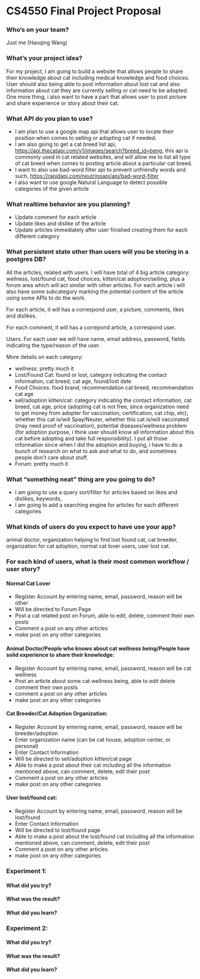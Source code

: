# CS4550 Final Project Proposal 
### Who’s on your team?
Just me (Haoqing Wang)

### What’s your project idea?
For my project, I am going to build a website that allows people to share their knowledge about cat including medical knowledge and food choices. User should also being able to post information about lost cat and also information about cat they are currently selling or cat need to be adopted. One more thing, i also want to have a part that allows user to post picture and share experience or story about their cat.

### What API do you plan to use?
- I am plan to use a google map api that allows user to locate their position when comes to selling or adopting cat if needed. 
- I am also going to get a cat breed list api, https://api.thecatapi.com/v1/images/search?breed_id=beng, this api is commonly used in cat related websites, and will allow me to list all type of cat breed when comes to posting article about a particular cat breed. 
- I want to also use bad-word filter api to prevent unfriendly words and such, https://rapidapi.com/neutrinoapi/api/bad-word-filter
- I also want to use google Natural Language to detect possible categories of the given article 

### What realtime behavior are you planning?
- Update comment for each article 
- Update likes and dislike of the article 
- Update articles immediately after user finished creating them for each different category

### What persistent state other than users will you be storing in a postgres DB?
All the articles, related with users. I will have total of 4 big article category: wellness, lost/found cat, food choices, kitten/cat adoption/selling, plus a forum area which will act similar with other articles. For each article i will also have some subcategory marking the potential content of the article using some APIs to do the work.

For each article, it will has a correspond user, a picture, comments, likes and dislikes.

For each comment, it will has a correpond article, a correspond user.

Users. For each user we will have name, email address, password, fields indicating the type/reason of the user.

More details on each category:
- wellness: pretty much it 
- Lost/Found Cat: found or lost, category indicating the contact information, cat breed, cat age, found/lost date
- Food Choices: food brand, recommendation cat breed, recommendation cat age 
- sell/adoption kitten/cat: category indicating the contact information, cat breed, cat age, price (adopting cat is not free, since organization need to get money from adopter for vaccination, certification, cat chip, etc), whether this cat is/will Spay/Neuter, whether this cat is/will vaccinated (may need proof of vaccination), potential diseases/wellness problem (for adoption purpose, i think user should know all information about this cat before adopting and take full responsibility). I put all those information since when I did the adoption and buying, i have to do a bunch of research on what to ask and what to do, and sometimes people don't care about stuff.
- Forum: pretty much it

### What “something neat” thing are you going to do?
- I am going to use a query sort/filter for articles based on likes and dislikes, keywords, 
- I am going to add a searching engine for articles for each different categories 



### What kinds of users do you expect to have use your app?
animal doctor, organization helping to find lost found cat, cat breeder, organization for cat adoption, normal cat lover users, user lost cat. 
### For each kind of users, what is their most common workflow / user story?
#### Normal Cat Lover
- Register Account by entering name, email, password, reason will be other 
- Will be directed to Forum Page
- Post a cat related post on Forum, able to edit, delete, comment their own posts 
- Comment a post on any other articles 
- make post on any other categories 
#### Animal Doctor/People who knows about cat wellness being/People have solid experience to share their knowledge:
- Register Account by entering name, email, password, reason will be cat wellness
- Post an article about some cat wellness being, able to edit delete comment their own posts 
- comment a post on any other articles 
- make post on any other categories 
#### Cat Breeder/Cat Adoption Organization:
- Register Account by entering name, email, password, reason will be breeder/adoption 
- Enter organization name (can be cat house, adoption center, or personal)
- Enter Contact Information 
- Will be directed to sell/adoption kitten/cat page
- Able to make a post about their cat including all the information mentioned above, can comment, delete, edit their post 
- Comment a post on any other articles 
- make post on any other categories 
#### User lost/found cat:
- Register Account by entering name, email, password, reason will be lost/found
- Enter Contact Information 
- Will be directed to lost/found page
- Able to make a post about the lost/found cat including all the information mentioned above, can comment, delete, edit their post 
- Comment a post on any other articles 
- make post on any other categories 

### Experiment 1:
#### What did you try?
#### What was the result?
#### What did you learn?
### Experiment 2:
#### What did you try?
#### What was the result?
#### What did you learn?

